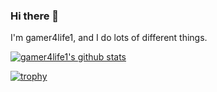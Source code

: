 ### Hi there 👋

I'm gamer4life1, and I do lots of different things.

[![gamer4life1's github stats](https://github-readme-stats.vercel.app/api?username=gamer4life1)](https://github.com/anuraghazra/github-readme-stats)

[![trophy](https://github-profile-trophy.vercel.app/?username=gamer4life1)](https://github.com/ryo-ma/github-profile-trophy)

